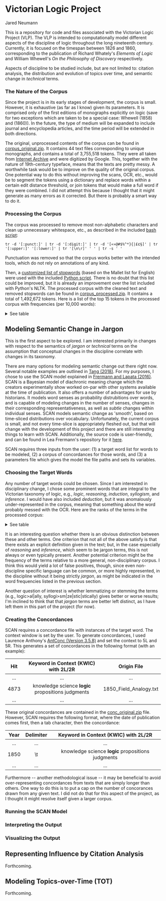 # Victorian Logic Project
Jared Neumann

This is a repository for code and files associated with the Victorian Logic Project (VLP). The VLP is intended to computationally model different aspects of the discipline of logic throughout the long nineteenth century. Currently, it is focused on the timespan between 1826 and 1860, corresponding to the publication of Richard Whately's <i>Elements of Logic</i> and William Whewell's <i>On the Philosophy of Discovery</i> respectively.

Aspects of discipline to be studied include, but are not limited to: citation analysis, the distribution and evolution of topics over time, and semantic change in <i>technical</i> terms.

### The Nature of the Corpus

Since the project is in its early stages of development, the corpus is small. However, it is exhaustive (as far as I know) given its parameters. It is comprised only of the first editions of monographs explicitly on logic (save for two exceptions which are taken to be a special case: Whewell (1858) and (1860)). In the future, the type of medium will be expanded to include journal and encyclopedia articles, and the time period will be extended in both directions.

The original, unprocessed contents of the corpus can be found in [corpus_original.zip](https://github.com/janeumanIU/LING-L545/blob/master/Project_Victorian_Logic/corpus_original.zip). It contains 44 text files corresponding to unique monographs, and contains a total of 3,755,518 tokens. They were all taken from [Internet Archive](https://archive.org/) and were digitized by Google. This, together with the nature of 19th-century typeface, means that the texts are pretty messy. A worthwhile task would be to improve on the quality of the original corpus. One potential way to do this without improving the scans, OCR, etc., would be to segment the tokens using a dictionary and replace words within a certain edit distance threshold, or join tokens that would make a full word if they were combined. I did not attempt this because I thought that it might generate as many errors as it corrected. But there is probably a smart way to do it.

### Processing the Corpus

The corpus was processed to remove most non-alphabetic characters and clean up unnecessary whitespace, etc., as described in the included [bash script](https://github.com/janeumanIU/LING-L545/blob/master/Project_Victorian_Logic/misc/clean_text.sh#L4):
```
tr -d '[:punct:]' | tr -d '[:digit:]' | tr -d '[«»@#$%^*}{|£¢§]' | tr '[:upper:]' '[:lower:]' | tr '[\n\r]' ' ' | tr -s ' '
```
Punctuation was removed so that the corpus works better with the intended tools, which do not rely on annotations of any kind.

Then, a [customized list of stopwords](https://github.com/janeumanIU/LING-L545/blob/master/Project_Victorian_Logic/misc/stopwords_mallet_en.txt) (based on the Mallet list for English) were used with the included [Python script](https://github.com/janeumanIU/LING-L545/blob/master/Project_Victorian_Logic/misc/remove_stopwords.py). There is no doubt that this list could be improved, but it is already an improvement over the list included with Python's NLTK. The processed corpus with the cleaned text and removed stopwords can be found in [corpus_processed.zip](https://github.com/janeumanIU/LING-L545/blob/master/Project_Victorian_Logic/corpus_processed.zip).  It contains a total of 1,492,672 tokens. Here is a list of the top 15 tokens in the processed corpus with frequencies (per 10,000 words):

<details><summary>See table</summary>
 
Rank | Word        | Freq.
:---:|:-----------:|:-----:
1    | logic       | 45.00
2    | general     | 38.70
3    | science     | 37.89
4    | nature      | 34.21
5    | form        | 30.98
6    | term        | 30.82
7    | man         | 30.76
8    | subject     | 30.65
9    | knowledge   | 29.97
10   | true        | 29.85
11   | mind        | 29.41
12   | proposition | 27.68
13   | terms       | 27.62
14   | reasoning   | 27.60
15   | laws        | 26.91

</details>

## Modeling Semantic Change in Jargon
This is the first aspect to be explored. I am interested primarily in changes with respect to the semantics of <i>jargon</i> or <i>technical</i> terms on the assumption that conceptual changes in the discipline correlate with changes in its taxonomy. 

There are many options for modeling semantic change out there right now. Several notable examples are outlined in [Tang (2018)](https://arxiv.org/abs/1801.09872). For my purposes, I chose to use the SCAN model explained in [Frermann and Lapata (2016)](https://www.aclweb.org/anthology/Q16-1003.pdf). SCAN is a Bayesian model of diachronic meaning change which the creators experimentally show worked on-par with other systems available at the time of publication. It also offers a number of advantages for use by historians. It models word senses as probability distrubitions over words, and is capable of modeling changes in the number of senses, changes in their corresponding representativeness, as well as <i>subtle</i> changes within individual senses. SCAN models semantic change as 'smooth', based on time-sliced distributions over vocabulary. Unfortunately, the current corpus is small, and not every time-slice is appropriately fleshed out, but that will change with the development of this project and there are still interesting things to learn with SCAN. Additionally, the source code is user-friendly, and can be found in Lea Frermann's repository for it [here](https://github.com/ColiLea/scan).

SCAN requires three inputs from the user: (1) a target word list for words to be modeled, (2) a corpus of concordances for those words, and (3) a parameters file which gives the model the file paths and sets its variables.

### Choosing the Target Words
Any number of target words could be chosen. Since I am interested in disciplinary change, I chose some prominent words that are integral to the Victorian taxonomy of logic, e.g., <i>logic</i>, <i>reasoning</i>, <i>induction</i>, <i>syllogism</i>, and <i>inference</i>. I would have also included <i>deduction</i>, but it was anomalously under-represented in the corpus, meaning that something about the word probably messed with the OCR. Here are the ranks of the terms in the processed corpus:

<details>
 
 <summary>See table</summary>

Rank  | Word      | Freq.
:----:|:---------:|:-----:
1     | logic     | 45.00
14    | reasoning | 27.60
28    | syllogism | 20.90
53    | induction | 16.06
128   | inference | 9.29
...   | ...       | ...
653   | deduction | 2.65

</details>

It is an interesting question whether there is an obvious distinction between these and other terms. One criterion that not all of the above satisfy is that there exists an explicit definition given in the text; but, in the case especially of <i>reasoning</i> and <i>inference</i>, which seem to be jargon terms, this is not always or even typically present. Another potential criterion might be the frequency of the terms relative to a more general, non-disciplinary corpus. I think this would yield a lot of false positives, though, since even non-discipline specific language can be common, or more highly represented, in the discipline without it being strictly <i>jargon</i>, as might be indicated in the word frequencies listed in the previous section.

Another question of interest is whether lemmatizing or stemming the terms (e.g., logic>al|ally, syllogi>sm|ze|stic|stically) gives better or worse results; I'm inclined to think that that <i>jargon</i> terms are better left distinct, as I have left them in this part of the project (for now).

### Creating the Concordances

SCAN requires a concordance file with instances of the target word. The context window is set by the user. To generate concordances, I used Laurence Anthony's [AntConc (Version 3.5.8)](https://www.laurenceanthony.net/software/antconc/) and set the context to 5L and 5R. This generates a set of concordances in the following format (with an example):

 Hit   |        Keyword in Context (KWIC) with 2L/2R                | Origin File
:-----:|:----------------------------------------------------------:|:-------------------------:
...    | ...                                                        | ...
4873   | knowledge science **logic** propositions judgments         | 1850_Field_Analogy.txt
...    | ...                                                        | ...

These original concordances are contained in the [conc_original.zip](https://github.com/janeumanIU/VictorianLogic/blob/master/conc_original.zip) file. However, SCAN requires the following format, where the date of publication comes first, then a tab character, then the concordance:


 Year  | Delimiter |        Keyword in Context (KWIC) with 2L/2R                
:-----:|:---------:|:----------------------------------------------------:
...    | ...       | ...                                                
1850   | \t        | knowledge science **logic** propositions judgments         
...    | ...       | ...                                                

Furthermore -- another methodological issue -- it may be beneficial to avoid over-representing concordances from texts that are simply longer than others. One way to do this is to put a cap on the number of concorances drawn from any given text. I did not do that for this aspect of the project, as I thought it might resolve itself given a larger corpus.

### Running the SCAN Model

### Interpreting the Output

### Visualizing the Output

## Representing Influence by Citation Analysis

Forthcoming.

## Modeling Topics-over-Time (TOT)

Forthcoming.
